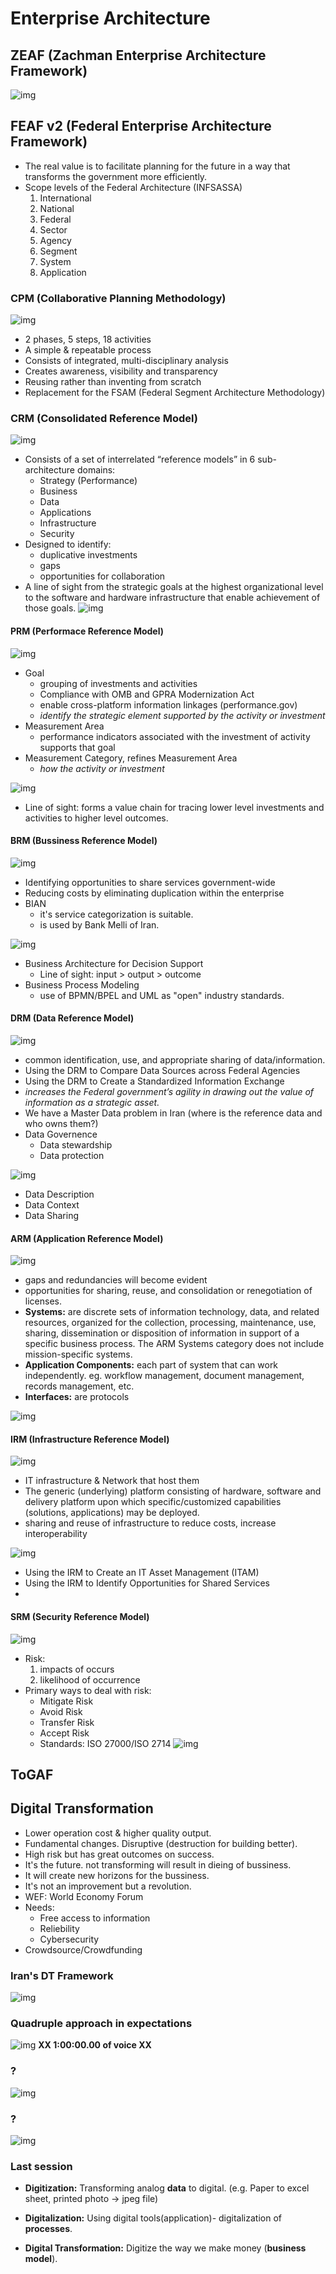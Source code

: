 # Enterprise Architecture

## ZEAF (Zachman Enterprise Architecture Framework)
![img](img/zachman.jpg)

## FEAF v2 (Federal Enterprise Architecture Framework)
- The real value is to facilitate planning for the future in a way that transforms the government more efficiently.
- Scope levels of the Federal Architecture (INFSASSA)
	1. International
	2. National
	3. Federal
	4. Sector
	5. Agency
	6. Segment
	7. System
	8. Application

### CPM (Collaborative Planning Methodology)
![img](img/feaf-cpm.png)

- 2 phases, 5 steps, 18 activities
- A simple & repeatable process
- Consists of integrated, multi-disciplinary analysis
- Creates awareness, visibility and transparency
- Reusing rather than inventing from scratch
- Replacement for the FSAM (Federal Segment Architecture Methodology)

### CRM (Consolidated Reference Model)
![img](img/feaf-crm.png)

- Consists of a set of interrelated “reference models” in 6 sub-architecture domains:
	- Strategy (Performance)
	- Business
	- Data
	- Applications
	- Infrastructure
	- Security
- Designed to identify:
	- duplicative investments
	- gaps
	- opportunities for collaboration
- A line of sight from the strategic goals at the highest organizational level
to the software and hardware infrastructure that enable achievement of those goals.
![img](img/feaf-rmrd.png)

#### PRM (Performace Reference Model)
![img](img/feaf-prm.png)

- Goal
	- grouping of investments and activities
	- Compliance with OMB and GPRA Modernization Act
	- enable cross-platform information linkages (performance.gov)
	- *identify the strategic element supported by the
activity or investment*
- Measurement Area
	- performance indicators associated with the investment of activity
supports that goal
- Measurement Category, refines Measurement Area
	- *how the activity or investment*


![img](img/feaf-prm_touchpoints.png)
- Line of sight: forms a value chain for tracing lower level investments and activities to higher level outcomes.

#### BRM (Bussiness Reference Model)
![img](img/feaf-brm.png)

- Identifying opportunities to share services government-wide
- Reducing costs by eliminating duplication within the enterprise
- BIAN
	- it's service categorization is suitable.
	- is used by Bank Melli of Iran.

![img](img/feaf-brm_touchpoints.png)

- Business Architecture for Decision Support
	- Line of sight: input > output > outcome
- Business Process Modeling
	- use of BPMN/BPEL and UML as "open" industry standards.

#### DRM (Data Reference Model)
![img](img/feaf-drm.png)

- common identification, use, and appropriate sharing of data/information.
- Using the DRM to Compare Data Sources across Federal Agencies
- Using the DRM to Create a Standardized Information Exchange
- *increases the Federal government’s agility in drawing out the value of information as a strategic asset.*
- We have a Master Data problem in Iran (where is the reference data and who owns them?)
- Data Governence
	- Data stewardship
	- Data protection

![img](img/feaf-drm_touchpoints.png)

- Data Description
- Data Context
- Data Sharing

#### ARM (Application Reference Model)
![img](img/feaf-arm.png)

- gaps and redundancies will become evident
- opportunities for sharing, reuse, and consolidation or renegotiation of licenses.
- **Systems:** are discrete sets of information technology, data, and related resources, organized for the collection, processing, maintenance, use, sharing, dissemination or disposition of information in support of a specific business process. The ARM Systems category does not include mission-specific systems.
- **Application Components:** each part of system that can work independently. eg. workflow management, document management, records management, etc.
- **Interfaces:** are protocols


![img](img/feaf-arm_touchpoints.png)

#### IRM (Infrastructure Reference Model)
![img](img/feaf-irm.png)

- IT infrastructure & Network that host them
- The generic (underlying) platform consisting of hardware, software and delivery platform upon which specific/customized capabilities (solutions, applications) may be deployed.
- sharing and reuse of infrastructure to reduce costs, increase interoperability

![img](img/feaf-irm_touchpoints.png)

- Using the IRM to Create an IT Asset Management (ITAM)
- Using the IRM to Identify Opportunities for Shared Services
- 


#### SRM (Security Reference Model)
![img](img/feaf-srm.png)

- Risk:
	1. impacts of occurs
	2. likelihood of occurrence
- Primary ways to deal with risk:
	- Mitigate Risk
	- Avoid Risk
	- Transfer Risk
	- Accept Risk
	- Standards: ISO 27000/ISO 2714
![img](img/feaf-srm_touchpoints.png)

## ToGAF

## Digital Transformation
- Lower operation cost & higher quality output.
- Fundamental changes. Disruptive (destruction for building better).
- High risk but has great outcomes on success.
- It's the future. not transforming will result in dieing of bussiness.
- It will create new horizons for the bussiness.
- It's not an improvement but a revolution.
- WEF: World Economy Forum
- Needs:
	- Free access to information
	- Reliebility
	- Cybersecurity
- Crowdsource/Crowdfunding

### Iran's DT Framework
![img](img/iran_dt.jpg)

### Quadruple approach in expectations
![img](img/cg_13.png)
**XX 1:00:00.00 of voice XX**

### ?
![img](img/cg_14.png)

### ?
![img](img/cg_15.png)

### Last session
- **Digitization:** Transforming analog **data** to digital. (e.g. Paper to excel sheet, printed photo -> jpeg file)


- **Digitalization:** Using digital tools(application)- digitalization of **processes**.


- **Digital Transformation:** Digitize the way we make money (**business model**).